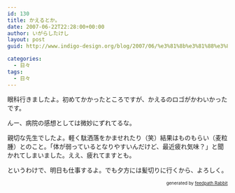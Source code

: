 ```yaml
---
id: 130
title: かえるとか。
date: 2007-06-22T22:28:00+00:00
author: いがらしたけし
layout: post
guid: http://www.indigo-design.org/blog/2007/06/%e3%81%8b%e3%81%88%e3%82%8b%e3%81%a8%e3%81%8b%e3%80%82/

categories:
  - 日々
tags:
  - 日々
---
```

眼科行きましたよ。初めてかかったところですが、かえるのロゴがかわいかったです。

んー、病院の感想としては微妙にずれてるな。

親切な先生でしたよ。軽く駄洒落をかませれたり（笑）結果はものもらい（麦粒腫）とのこと。「体が弱っているとなりやすいんだけど、最近疲れ気味？」と聞かれてしまいました。ええ、疲れてますとも。

というわけで、明日も仕事するよ。でも夕方には髪切りに行くから、よろしく。

<!--feedpath info start-->

<div style="text-align: right;font-size: 10px">
  &nbsp;&nbsp;<span>generated by <a href="http://feedpath.jp" title="feedpath Rabbit" target="_blank">feedpath Rabbit</a></span>
</div>

<!--feedpath info end-->
